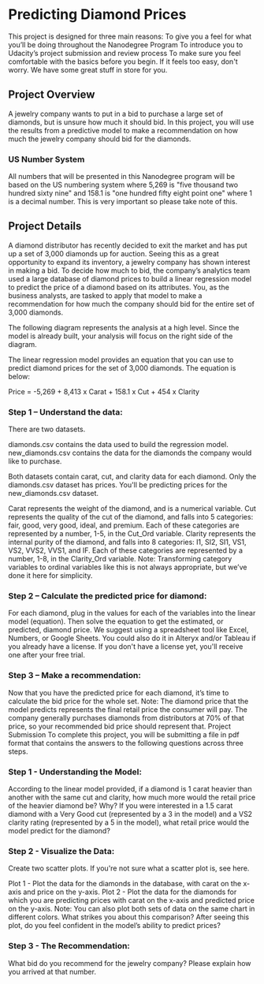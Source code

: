 <h1>Predicting Diamond Prices</h1>


This project is designed for three main reasons:
To give you a feel for what you’ll be doing throughout the Nanodegree Program
To introduce you to Udacity’s project submission and review process
To make sure you feel comfortable with the basics before you begin. If it feels too easy, don't worry. We have some great stuff in store for you.

<h2>Project Overview</h2>

A jewelry company wants to put in a bid to purchase a large set of diamonds, but is unsure how much it should bid. In this project, you will use the results from a predictive model to make a recommendation on how much the jewelry company should bid for the diamonds.

<h3>US Number System</h3>
All numbers that will be presented in this Nanodegree program will be based on the US numbering system where 5,269 is "five thousand two hundred sixty nine" and 158.1 is "one hundred fifty eight point one" where 1 is a decimal number. This is very important so please take note of this.

<h2>Project Details</h2>
A diamond distributor has recently decided to exit the market and has put up a set of 3,000 diamonds up for auction. Seeing this as a great opportunity to expand its inventory, a jewelry company has shown interest in making a bid. To decide how much to bid, the company’s analytics team used a large database of diamond prices to build a linear regression model to predict the price of a diamond based on its attributes. You, as the business analysts, are tasked to apply that model to make a recommendation for how much the company should bid for the entire set of 3,000 diamonds.

The following diagram represents the analysis at a high level. Since the model is already built, your analysis will focus on the right side of the diagram.

The linear regression model provides an equation that you can use to predict diamond prices for the set of 3,000 diamonds. The equation is below:

Price = -5,269 + 8,413 x Carat + 158.1 x Cut + 454 x Clarity

<h3>Step 1 – Understand the data:</h3> 
There are two datasets.

diamonds.csv contains the data used to build the regression model.
new_diamonds.csv contains the data for the diamonds the company would like to purchase.

Both datasets contain carat, cut, and clarity data for each diamond. Only the diamonds.csv dataset has prices. You'll be predicting prices for the new_diamonds.csv dataset.

Carat represents the weight of the diamond, and is a numerical variable.
Cut represents the quality of the cut of the diamond, and falls into 5 categories: fair, good, very good, ideal, and premium. Each of these categories are represented by a number, 1-5, in the Cut_Ord variable.
Clarity represents the internal purity of the diamond, and falls into 8 categories: I1, SI2, SI1, VS1, VS2, VVS2, VVS1, and IF. Each of these categories are represented by a number, 1-8, in the Clarity_Ord variable.
Note: Transforming category variables to ordinal variables like this is not always appropriate, but we’ve done it here for simplicity.

<h3>Step 2 – Calculate the predicted price for diamond: </h3>
For each diamond, plug in the values for each of the variables into the linear model (equation). Then solve the equation to get the estimated, or predicted, diamond price. We suggest using a spreadsheet tool like Excel, Numbers, or Google Sheets. You could also do it in Alteryx and/or Tableau if you already have a license. If you don't have a license yet, you'll receive one after your free trial.

<h3>Step 3 – Make a recommendation:</h3>
Now that you have the predicted price for each diamond, it’s time to calculate the bid price for the whole set. Note: The diamond price that the model predicts represents the final retail price the consumer will pay. The company generally purchases diamonds from distributors at 70% of that price, so your recommended bid price should represent that.
Project Submission
To complete this project, you will be submitting a file in pdf format that contains the answers to the following questions across three steps.

<h3>Step 1 - Understanding the Model:</h3>

According to the linear model provided, if a diamond is 1 carat heavier than another with the same cut and clarity, how much more would the retail price of the heavier diamond be? Why?
If you were interested in a 1.5 carat diamond with a Very Good cut (represented by a 3 in the model) and a VS2 clarity rating (represented by a 5 in the model), what retail price would the model predict for the diamond?

<h3>Step 2 - Visualize the Data:</h3>

Create two scatter plots. If you're not sure what a scatter plot is, see here.

Plot 1 - Plot the data for the diamonds in the database, with carat on the x-axis and price on the y-axis.
Plot 2 - Plot the data for the diamonds for which you are predicting prices with carat on the x-axis and predicted price on the y-axis.
Note: You can also plot both sets of data on the same chart in different colors.
What strikes you about this comparison? After seeing this plot, do you feel confident in the model’s ability to predict prices?

<h3>Step 3 - The Recommendation:</h3>

What bid do you recommend for the jewelry company? Please explain how you arrived at that number.
